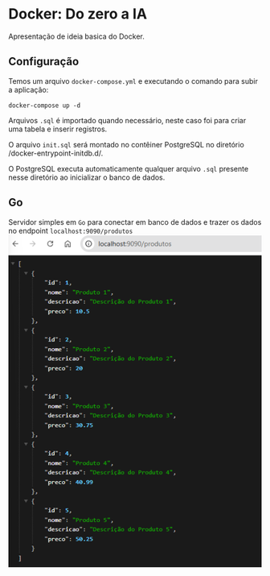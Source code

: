 # Docker: Do zero a IA

Apresentação de ideia basica do Docker.

## Configuração
Temos um arquivo ``docker-compose.yml`` e executando o comando para subir a aplicação:
```
docker-compose up -d
```

Arquivos ``.sql`` é importado quando necessário, neste caso foi para criar uma tabela e inserir registros.

O arquivo ``init.sql`` será montado no contêiner PostgreSQL no diretório /docker-entrypoint-initdb.d/.

O PostgreSQL executa automaticamente qualquer arquivo ``.sql`` presente nesse diretório ao inicializar o banco de dados.

## Go
Servidor simples em ``Go`` para conectar em banco de dados e trazer os dados no endpoint ``localhost:9090/produtos``
![lista_produtos](./img/image.png)